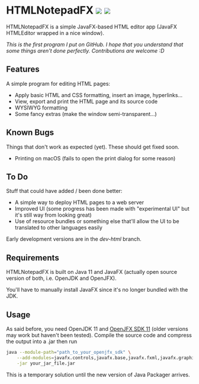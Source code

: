 # HTMLNotepadFX ![][versionBadge] ![][licenseBadge]

HTMLNotepadFX is a simple JavaFX-based HTML editor app (JavaFX HTMLEditor wrapped in a nice window).

*This is the first program I put on GitHub.*
*I hope that you understand that some things aren't done perfectly.*
*Contributions are welcome :D*

## Features

A simple program for editing HTML pages:

- Apply basic HTML and CSS formatting, insert an image, hyperlinks...
- View, export and print the HTML page and its source code
- WYSIWYG formatting
- Some fancy extras (make the window semi-transparent...)

## Known Bugs

Things that don't work as expected (yet). These should get fixed soon.

- Printing on macOS (fails to open the print dialog for some reason)

## To Do

Stuff that could have added / been done better:

- A simple way to deploy HTML pages to a web server
- Improved UI (some progress has been made with "experimental UI" but it's still way from looking great)
- Use of resource bundles or something else that'll allow the UI to be translated to other languages easily

Early development versions are in the *dev-html* branch.

## Requirements

HTMLNotepadFX is built on Java 11 and JavaFX (actually open source version of both, i.e. OpenJDK and OpenJFX).

You'll have to manually install JavaFX since it's no longer bundled with the JDK. 

## Usage

As said before, you need OpenJDK 11 and [OpenJFX SDK 11][openJFX] (older versions may work but
haven't been tested). Compile the source code and compress
the output into a .jar then run

```bash
java --module-path="path_to_your_openjfx_sdk" \
    --add-modules=javafx.controls,javafx.base,javafx.fxml,javafx.graphics,javafx.web,javafx.swing \
    -jar your_jar_file.jar
```

This is a temporary solution until the new version of Java Packager arrives.

[licenseBadge]: https://img.shields.io/badge/license-MIT-brightgreen.svg
[versionBadge]: https://img.shields.io/badge/version-0.4-ee912e.svg
[openJFX]: https://openjfx.io/
